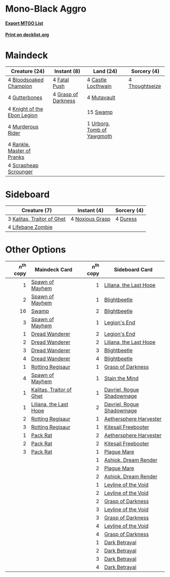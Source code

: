 # Mono-Black Aggro

#### [Export MTGO List](../collection/Mono-Black%20Aggro/Mono-Black%20Aggro.txt)
#### [Print on decklist.org](http://decklist.org/?deckmain=4%09Bloodsoaked%20Champion%0A4%09Castle%20Locthwain%0A4%09Fatal%20Push%0A4%09Grasp%20of%20Darkness%0A4%09Gutterbones%0A4%09Knight%20of%20the%20Ebon%20Legion%0A4%09Murderous%20Rider%0A4%09Mutavault%0A4%09Rankle,%20Master%20of%20Pranks%0A4%09Scrapheap%20Scrounger%0A15%09Swamp%0A4%09Thoughtseize%0A1%09Urborg,%20Tomb%20of%20Yawgmoth&deckside=4%09Duress%0A3%09Kalitas,%20Traitor%20of%20Ghet%0A4%09Lifebane%20Zombie%0A4%09Noxious%20Grasp)
# Maindeck

|                                            Creature (24)                                             |                                         Instant (8)                                          |                                              Land (24)                                              |                                       Sorcery (4)                                       |
|------------------------------------------------------------------------------------------------------|----------------------------------------------------------------------------------------------|-----------------------------------------------------------------------------------------------------|-----------------------------------------------------------------------------------------|
|4 [Bloodsoaked Champion](http://gatherer.wizards.com/Pages/Card/Details.aspx?multiverseid=386494)     |4 [Fatal Push](http://gatherer.wizards.com/Pages/Card/Details.aspx?multiverseid=423724)       |4 [Castle Locthwain](http://gatherer.wizards.com/Pages/Card/Details.aspx?multiverseid=473203)        |4 [Thoughtseize](http://gatherer.wizards.com/Pages/Card/Details.aspx?multiverseid=438676)|
|4 [Gutterbones](http://gatherer.wizards.com/Pages/Card/Details.aspx?multiverseid=457220)              |4 [Grasp of Darkness](http://gatherer.wizards.com/Pages/Card/Details.aspx?multiverseid=407595)|4 [Mutavault](http://gatherer.wizards.com/Pages/Card/Details.aspx?multiverseid=370733)               |                                                                                         |
|4 [Knight of the Ebon Legion](http://gatherer.wizards.com/Pages/Card/Details.aspx?multiverseid=466859)|                                                                                              |15 [Swamp](http://gatherer.wizards.com/Pages/Card/Details.aspx?multiverseid=439858)                  |                                                                                         |
|4 [Murderous Rider](http://gatherer.wizards.com/Pages/Card/Details.aspx?multiverseid=473059)          |                                                                                              |1 [Urborg, Tomb of Yawgmoth](http://gatherer.wizards.com/Pages/Card/Details.aspx?multiverseid=383425)|                                                                                         |
|4 [Rankle, Master of Pranks](http://gatherer.wizards.com/Pages/Card/Details.aspx?multiverseid=473063) |                                                                                              |                                                                                                     |                                                                                         |
|4 [Scrapheap Scrounger](http://gatherer.wizards.com/Pages/Card/Details.aspx?multiverseid=417804)      |                                                                                              |                                                                                                     |                                                                                         |


# Sideboard

|                                            Creature (7)                                             |                                       Instant (4)                                        |                                   Sorcery (4)                                    |
|-----------------------------------------------------------------------------------------------------|------------------------------------------------------------------------------------------|----------------------------------------------------------------------------------|
|3 [Kalitas, Traitor of Ghet](http://gatherer.wizards.com/Pages/Card/Details.aspx?multiverseid=407596)|4 [Noxious Grasp](http://gatherer.wizards.com/Pages/Card/Details.aspx?multiverseid=466864)|4 [Duress](http://gatherer.wizards.com/Pages/Card/Details.aspx?multiverseid=14557)|
|4 [Lifebane Zombie](http://gatherer.wizards.com/Pages/Card/Details.aspx?multiverseid=370723)         |                                                                                          |                                                                                  |


# Other Options

|*n*<sup>th</sup> copy|                                           Maindeck Card                                           |*n*<sup>th</sup> copy|                                           Sideboard Card                                           |
|--------------------:|---------------------------------------------------------------------------------------------------|--------------------:|----------------------------------------------------------------------------------------------------|
|                    1|[Spawn of Mayhem](http://gatherer.wizards.com/Pages/Card/Details.aspx?multiverseid=457229)         |                    1|[Liliana, the Last Hope](http://gatherer.wizards.com/Pages/Card/Details.aspx?multiverseid=414388)   |
|                    2|[Spawn of Mayhem](http://gatherer.wizards.com/Pages/Card/Details.aspx?multiverseid=457229)         |                    1|[Blightbeetle](http://gatherer.wizards.com/Pages/Card/Details.aspx?multiverseid=466841)             |
|                   16|[Swamp](http://gatherer.wizards.com/Pages/Card/Details.aspx?multiverseid=439858)                   |                    2|[Blightbeetle](http://gatherer.wizards.com/Pages/Card/Details.aspx?multiverseid=466841)             |
|                    3|[Spawn of Mayhem](http://gatherer.wizards.com/Pages/Card/Details.aspx?multiverseid=457229)         |                    1|[Legion's End](http://gatherer.wizards.com/Pages/Card/Details.aspx?multiverseid=466860)             |
|                    1|[Dread Wanderer](http://gatherer.wizards.com/Pages/Card/Details.aspx?multiverseid=426790)          |                    2|[Legion's End](http://gatherer.wizards.com/Pages/Card/Details.aspx?multiverseid=466860)             |
|                    2|[Dread Wanderer](http://gatherer.wizards.com/Pages/Card/Details.aspx?multiverseid=426790)          |                    2|[Liliana, the Last Hope](http://gatherer.wizards.com/Pages/Card/Details.aspx?multiverseid=414388)   |
|                    3|[Dread Wanderer](http://gatherer.wizards.com/Pages/Card/Details.aspx?multiverseid=426790)          |                    3|[Blightbeetle](http://gatherer.wizards.com/Pages/Card/Details.aspx?multiverseid=466841)             |
|                    4|[Dread Wanderer](http://gatherer.wizards.com/Pages/Card/Details.aspx?multiverseid=426790)          |                    4|[Blightbeetle](http://gatherer.wizards.com/Pages/Card/Details.aspx?multiverseid=466841)             |
|                    1|[Rotting Regisaur](http://gatherer.wizards.com/Pages/Card/Details.aspx?multiverseid=466865)        |                    1|[Grasp of Darkness](http://gatherer.wizards.com/Pages/Card/Details.aspx?multiverseid=407595)        |
|                    4|[Spawn of Mayhem](http://gatherer.wizards.com/Pages/Card/Details.aspx?multiverseid=457229)         |                    1|[Stain the Mind](http://gatherer.wizards.com/Pages/Card/Details.aspx?multiverseid=383402)           |
|                    1|[Kalitas, Traitor of Ghet](http://gatherer.wizards.com/Pages/Card/Details.aspx?multiverseid=407596)|                    1|[Davriel, Rogue Shadowmage](http://gatherer.wizards.com/Pages/Card/Details.aspx?multiverseid=461010)|
|                    1|[Liliana, the Last Hope](http://gatherer.wizards.com/Pages/Card/Details.aspx?multiverseid=414388)  |                    2|[Davriel, Rogue Shadowmage](http://gatherer.wizards.com/Pages/Card/Details.aspx?multiverseid=461010)|
|                    2|[Rotting Regisaur](http://gatherer.wizards.com/Pages/Card/Details.aspx?multiverseid=466865)        |                    1|[Aethersphere Harvester](http://gatherer.wizards.com/Pages/Card/Details.aspx?multiverseid=423809)   |
|                    3|[Rotting Regisaur](http://gatherer.wizards.com/Pages/Card/Details.aspx?multiverseid=466865)        |                    1|[Kitesail Freebooter](http://gatherer.wizards.com/Pages/Card/Details.aspx?multiverseid=435264)      |
|                    1|[Pack Rat](http://gatherer.wizards.com/Pages/Card/Details.aspx?multiverseid=253624)                |                    2|[Aethersphere Harvester](http://gatherer.wizards.com/Pages/Card/Details.aspx?multiverseid=423809)   |
|                    2|[Pack Rat](http://gatherer.wizards.com/Pages/Card/Details.aspx?multiverseid=253624)                |                    2|[Kitesail Freebooter](http://gatherer.wizards.com/Pages/Card/Details.aspx?multiverseid=435264)      |
|                    3|[Pack Rat](http://gatherer.wizards.com/Pages/Card/Details.aspx?multiverseid=253624)                |                    1|[Plague Mare](http://gatherer.wizards.com/Pages/Card/Details.aspx?multiverseid=447250)              |
|                     |                                                                                                   |                    1|[Ashiok, Dream Render](http://gatherer.wizards.com/Pages/Card/Details.aspx?multiverseid=461155)     |
|                     |                                                                                                   |                    2|[Plague Mare](http://gatherer.wizards.com/Pages/Card/Details.aspx?multiverseid=447250)              |
|                     |                                                                                                   |                    2|[Ashiok, Dream Render](http://gatherer.wizards.com/Pages/Card/Details.aspx?multiverseid=461155)     |
|                     |                                                                                                   |                    1|[Leyline of the Void](http://gatherer.wizards.com/Pages/Card/Details.aspx?multiverseid=107682)      |
|                     |                                                                                                   |                    2|[Leyline of the Void](http://gatherer.wizards.com/Pages/Card/Details.aspx?multiverseid=107682)      |
|                     |                                                                                                   |                    2|[Grasp of Darkness](http://gatherer.wizards.com/Pages/Card/Details.aspx?multiverseid=407595)        |
|                     |                                                                                                   |                    3|[Leyline of the Void](http://gatherer.wizards.com/Pages/Card/Details.aspx?multiverseid=107682)      |
|                     |                                                                                                   |                    3|[Grasp of Darkness](http://gatherer.wizards.com/Pages/Card/Details.aspx?multiverseid=407595)        |
|                     |                                                                                                   |                    4|[Leyline of the Void](http://gatherer.wizards.com/Pages/Card/Details.aspx?multiverseid=107682)      |
|                     |                                                                                                   |                    4|[Grasp of Darkness](http://gatherer.wizards.com/Pages/Card/Details.aspx?multiverseid=407595)        |
|                     |                                                                                                   |                    1|[Dark Betrayal](http://gatherer.wizards.com/Pages/Card/Details.aspx?multiverseid=373504)            |
|                     |                                                                                                   |                    2|[Dark Betrayal](http://gatherer.wizards.com/Pages/Card/Details.aspx?multiverseid=373504)            |
|                     |                                                                                                   |                    3|[Dark Betrayal](http://gatherer.wizards.com/Pages/Card/Details.aspx?multiverseid=373504)            |
|                     |                                                                                                   |                    4|[Dark Betrayal](http://gatherer.wizards.com/Pages/Card/Details.aspx?multiverseid=373504)            |

